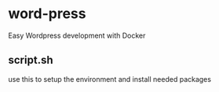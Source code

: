 # word-press
Easy Wordpress development with Docker

## script.sh
use this to setup the environment and install needed packages

